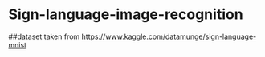 # Sign-language-image-recognition
##dataset taken from https://www.kaggle.com/datamunge/sign-language-mnist

